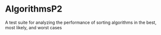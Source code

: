 # AlgorithmsP2
A test suite for analyzing the performance of sorting algorithms in the best, most likely, and worst cases
